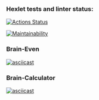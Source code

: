 ### Hexlet tests and linter status:
[![Actions Status](https://github.com/devchoppa/frontend-project-44/workflows/hexlet-check/badge.svg)](https://github.com/devchoppa/frontend-project-44/actions)

[![Maintainability](https://api.codeclimate.com/v1/badges/0042ca429b1c03f73472/maintainability)](https://codeclimate.com/github/devchoppa/frontend-project-44/maintainability)

### Brain-Even
[![asciicast](https://asciinema.org/a/KO00W8zDVqAXhhBhZnNy9gysO.svg)](https://asciinema.org/a/KO00W8zDVqAXhhBhZnNy9gysO)

### Brain-Calculator
[![asciicast](https://asciinema.org/a/51dytFeJtvPdvjPyWPbigbzj6.svg)](https://asciinema.org/a/51dytFeJtvPdvjPyWPbigbzj6)